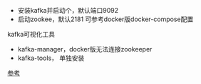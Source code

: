 - 安装kafka并启动个，默认端口9092
- 启动zookee，默认2181
可参考docker版docker-compose配置

kafka可视化工具
- kafka-manager，docker版无法连接zookeeper
- kafka-tools， 单独安装


[参考](http://note.youdao.com/noteshare?id=d98940a3c8cd4e60804527c0c0735a21)